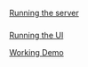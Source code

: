 [Running the server](/off-chain-node-sale/README.md)
### 
[Running the UI](/node-sales-ui-react/README.md)

[Working Demo](https://drive.google.com/file/d/1j-_cCT476cK9XlDBx9KzDya7nLBYFV8O/view?usp=sharing)
